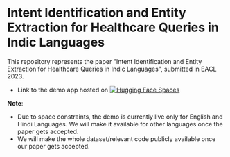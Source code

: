 # Intent Identification and Entity Extraction for Healthcare Queries in Indic Languages

This repository represents the paper "Intent Identification and Entity Extraction for Healthcare Queries in Indic Languages", submitted in EACL 2023.

* Link to the demo app hosted on [![Hugging Face Spaces](https://img.shields.io/badge/%F0%9F%A4%97%20Hugging%20Face-Spaces-blue)](https://huggingface.co/spaces/indichealth/indic-health-demo)

**Note**:
* Due to space constraints, the demo is currently live only for English and Hindi Languages. We will make it available for other languages once the paper gets accepted.
* We will make the whole dataset/relevant code publicly available once our paper gets accepted.
         
